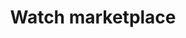 ---
layout: page
title: Watch marketplace
description: I worked as a Flutter Developer for watchforever, a startup.
importance: 20
redirect: https://watchforever.com/
---